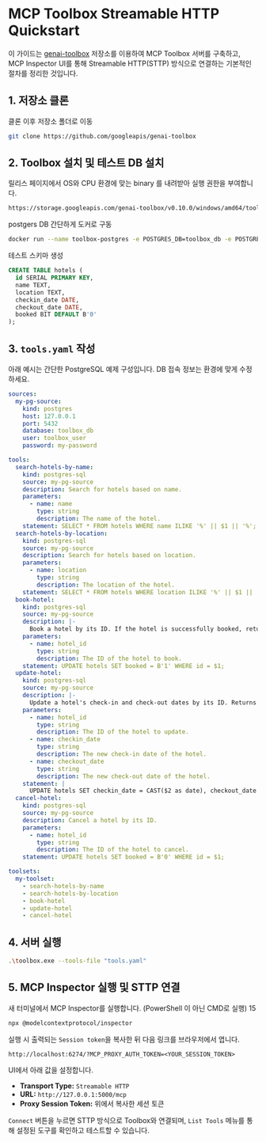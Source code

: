 # MCP Toolbox Streamable HTTP Quickstart

이 가이드는 [genai-toolbox](https://github.com/googleapis/genai-toolbox) 저장소를 이용하여 MCP Toolbox 서버를 구축하고, MCP Inspector UI를 통해 Streamable HTTP(STTP) 방식으로 연결하는 기본적인 절차를 정리한 것입니다.

## 1. 저장소 클론

클론 이후 저장소 폴더로 이동

```bash
git clone https://github.com/googleapis/genai-toolbox
```

## 2. Toolbox 설치 및 테스트 DB 설치

릴리스 페이지에서 OS와 CPU 환경에 맞는 binary 를 내려받아 실행 권한을 부여합니다.

```bash
https://storage.googleapis.com/genai-toolbox/v0.10.0/windows/amd64/toolbox.exe
```

postgers DB 간단하게 도커로 구동

```bash
docker run --name toolbox-postgres -e POSTGRES_DB=toolbox_db -e POSTGRES_USER=toolbox_user -e POSTGRES_PASSWORD=my-password -p 5432:5432 -d postgres:14
```

테스트 스키마 생성

```sql
CREATE TABLE hotels (
  id SERIAL PRIMARY KEY,
  name TEXT,
  location TEXT,
  checkin_date DATE,
  checkout_date DATE,
  booked BIT DEFAULT B'0'
);
```

## 3. `tools.yaml` 작성

아래 예시는 간단한 PostgreSQL 예제 구성입니다. DB 접속 정보는 환경에 맞게 수정하세요.

```yaml
sources:
  my-pg-source:
    kind: postgres
    host: 127.0.0.1
    port: 5432
    database: toolbox_db
    user: toolbox_user
    password: my-password

tools:
  search-hotels-by-name:
    kind: postgres-sql
    source: my-pg-source
    description: Search for hotels based on name.
    parameters:
      - name: name
        type: string
        description: The name of the hotel.
    statement: SELECT * FROM hotels WHERE name ILIKE '%' || $1 || '%';
  search-hotels-by-location:
    kind: postgres-sql
    source: my-pg-source
    description: Search for hotels based on location.
    parameters:
      - name: location
        type: string
        description: The location of the hotel.
    statement: SELECT * FROM hotels WHERE location ILIKE '%' || $1 || '%';
  book-hotel:
    kind: postgres-sql
    source: my-pg-source
    description: |-
      Book a hotel by its ID. If the hotel is successfully booked, returns a NULL, raises an error if not.
    parameters:
      - name: hotel_id
        type: string
        description: The ID of the hotel to book.
    statement: UPDATE hotels SET booked = B'1' WHERE id = $1;
  update-hotel:
    kind: postgres-sql
    source: my-pg-source
    description: |-
      Update a hotel's check-in and check-out dates by its ID. Returns a message indicating whether the hotel was successfully updated or not.
    parameters:
      - name: hotel_id
        type: string
        description: The ID of the hotel to update.
      - name: checkin_date
        type: string
        description: The new check-in date of the hotel.
      - name: checkout_date
        type: string
        description: The new check-out date of the hotel.
    statement: |
      UPDATE hotels SET checkin_date = CAST($2 as date), checkout_date = CAST($3 as date) WHERE id = $1;
  cancel-hotel:
    kind: postgres-sql
    source: my-pg-source
    description: Cancel a hotel by its ID.
    parameters:
      - name: hotel_id
        type: string
        description: The ID of the hotel to cancel.
    statement: UPDATE hotels SET booked = B'0' WHERE id = $1;

toolsets:
  my-toolset:
    - search-hotels-by-name
    - search-hotels-by-location
    - book-hotel
    - update-hotel
    - cancel-hotel
```

## 4. 서버 실행

```bash
.\toolbox.exe --tools-file "tools.yaml"
```

## 5. MCP Inspector 실행 및 STTP 연결

새 터미널에서 MCP Inspector를 실행합니다. (PowerShell 이 아닌 CMD로 실행)     15

```bash
npx @modelcontextprotocol/inspector
```

실행 시 출력되는 `Session token`을 복사한 뒤 다음 링크를 브라우저에서 엽니다.

```
http://localhost:6274/?MCP_PROXY_AUTH_TOKEN=<YOUR_SESSION_TOKEN>
```

UI에서 아래 값을 설정합니다.

- **Transport Type:** `Streamable HTTP`
- **URL:** `http://127.0.0.1:5000/mcp`
- **Proxy Session Token:** 위에서 복사한 세션 토큰

`Connect` 버튼을 누르면 STTP 방식으로 Toolbox와 연결되며, `List Tools` 메뉴를 통해 설정된 도구를 확인하고 테스트할 수 있습니다.

